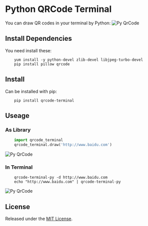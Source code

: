 # Python QRCode Terminal
You can draw QR codes in your terminal by Python:
![Py QrCode][cmdqrcode-example-img]

## Install Dependencies
You need install these:
```shell    
    yum install -y python-devel zlib-devel libjpeg-turbo-devel
    pip install pillow qrcode
```

## Install
Can be installed with pip:
``` shell
    pip install qrcode-terminal
```

## Useage

### As Library
```python
    import qrcode_terminal
    qrcode_terminal.draw('http://www.baidu.com')
```
![Py QrCode][pyqrcode-example-img]

### In Terminal
``` shell
    qrcode-terminal-py -d http://www.baidu.com
    echo "http://www.baidu.com" | qrcode-terminal-py
```
![Py QrCode][cmdqrcode-example-img]

[pyqrcode-example-img]:https://raw.githubusercontent.com/alishtory/qrcode-terminal/master/example/pyqrcode.jpg
[cmdqrcode-example-img]:https://raw.githubusercontent.com/alishtory/qrcode-terminal/master/example/cmdqrcode.jpg

## License
Released under the [MIT License](https://raw.githubusercontent.com/dawndiy/qrcode-terminal/master/LICENSE).
